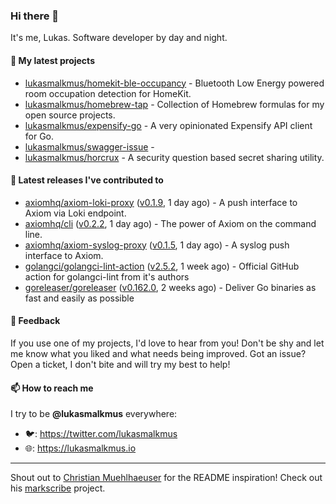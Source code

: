 ### Hi there 👋

It's me, Lukas. Software developer by day and night.

#### 🌱 My latest projects

- [lukasmalkmus/homekit-ble-occupancy](https://github.com/lukasmalkmus/homekit-ble-occupancy) - Bluetooth Low Energy powered room occupation detection for HomeKit.
- [lukasmalkmus/homebrew-tap](https://github.com/lukasmalkmus/homebrew-tap) - Collection of Homebrew formulas for my open source projects.
- [lukasmalkmus/expensify-go](https://github.com/lukasmalkmus/expensify-go) - A very opinionated Expensify API client for Go.
- [lukasmalkmus/swagger-issue](https://github.com/lukasmalkmus/swagger-issue) - 
- [lukasmalkmus/horcrux](https://github.com/lukasmalkmus/horcrux) - A security question based secret sharing utility.

#### 🔭 Latest releases I've contributed to

- [axiomhq/axiom-loki-proxy](https://github.com/axiomhq/axiom-loki-proxy) ([v0.1.9](https://github.com/axiomhq/axiom-loki-proxy/releases/tag/v0.1.9), 1 day ago) - A push interface to Axiom via Loki endpoint.
- [axiomhq/cli](https://github.com/axiomhq/cli) ([v0.2.2](https://github.com/axiomhq/cli/releases/tag/v0.2.2), 1 day ago) - The power of Axiom on the command line.
- [axiomhq/axiom-syslog-proxy](https://github.com/axiomhq/axiom-syslog-proxy) ([v0.1.5](https://github.com/axiomhq/axiom-syslog-proxy/releases/tag/v0.1.5), 1 day ago) - A syslog push interface to Axiom.
- [golangci/golangci-lint-action](https://github.com/golangci/golangci-lint-action) ([v2.5.2](https://github.com/golangci/golangci-lint-action/releases/tag/v2.5.2), 1 week ago) - Official GitHub action for golangci-lint from it&#39;s authors
- [goreleaser/goreleaser](https://github.com/goreleaser/goreleaser) ([v0.162.0](https://github.com/goreleaser/goreleaser/releases/tag/v0.162.0), 2 weeks ago) - Deliver Go binaries as fast and easily as possible

#### 💬 Feedback

If you use one of my projects, I'd love to hear from you! Don't be shy and let
me know what you liked and what needs being improved. Got an issue? Open a
ticket, I don't bite and will try my best to help!

#### 📫 How to reach me

I try to be **@lukasmalkmus** everywhere:

- 🐦: https://twitter.com/lukasmalkmus
- 🌐: https://lukasmalkmus.io

---

Shout out to [Christian Muehlhaeuser](https://github.com/muesli) for the README
inspiration! Check out his [markscribe](https://github.com/muesli/markscribe)
project.
